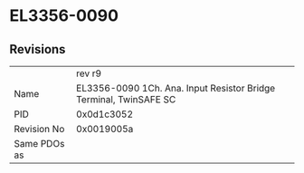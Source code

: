 # EL3356-0090

## Revisions
<table>
<tr>
<td></td>
<td>rev r9</td>
</tr>
<tr>
<td>Name</td>
<td>EL3356-0090 1Ch. Ana. Input Resistor Bridge Terminal, TwinSAFE SC</td>
</tr>
<tr>
<td>PID</td>
<td>0x0d1c3052</td>
</tr>
<tr>
<td>Revision No</td>
<td>0x0019005a</td>
</tr>
<tr>
<td>Same PDOs as</td>
<td></td>
</tr>
</table>
